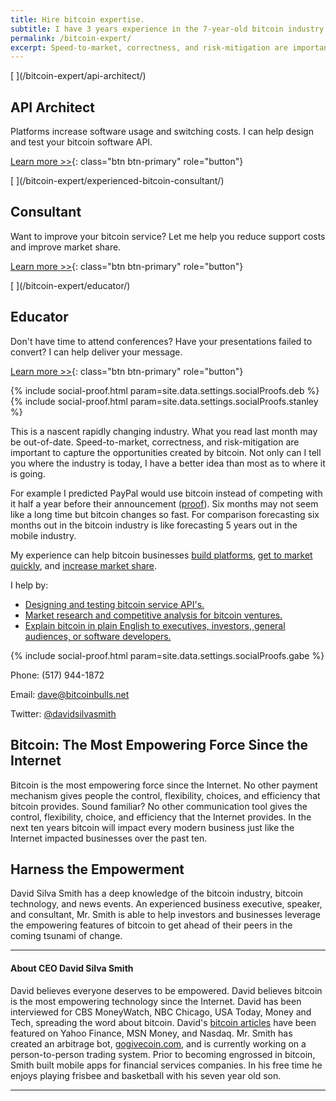 ```yaml
---
title: Hire bitcoin expertise.
subtitle: I have 3 years experience in the 7-year-old bitcoin industry.
permalink: /bitcoin-expert/
excerpt: Speed-to-market, correctness, and risk-mitigation are important to capture the opportunities created by bitcoin. Not only can I tell you where the industry is today, I have a better idea than most as to where it is going.
---
```



<div class="row">
<div class="col-lg-4 fillable" markdown="1">
[<span class="link_fill"> </span>](/bitcoin-expert/api-architect/)

<h2><i class="fa fa-file-code-o"></i> API Architect</h2>
Platforms increase software usage and switching costs. I can help design and test your bitcoin software API.

[Learn more >>](/bitcoin-expert/api-architect/){: class="btn btn-primary" role="button"}
</div>

<div class="col-lg-4 fillable" markdown="1">
[<span class="link_fill"> </span>](/bitcoin-expert/experienced-bitcoin-consultant/)

<h2><i class="fa fa-fighter-jet"></i> Consultant</h2>

Want to improve your bitcoin service? Let me help you reduce support costs and improve market share.

[Learn more >>](/bitcoin-expert/experienced-bitcoin-consultant/){: class="btn btn-primary" role="button"}
</div>

<div class="col-lg-4 fillable" markdown="1">
[<span class="link_fill"> </span>](/bitcoin-expert/educator/)

<h2><i class="fa fa-microphone"></i> Educator</h2>

Don't have time to attend conferences? Have your presentations failed to convert? I can help deliver your message.

[Learn more >>](/bitcoin-expert/educator/){: class="btn btn-primary" role="button"}
</div>
</div>

{% include social-proof.html param=site.data.settings.socialProofs.deb %} 
{% include social-proof.html param=site.data.settings.socialProofs.stanley %} 

This is a nascent rapidly changing industry. What you read last month may be out-of-date. Speed-to-market, correctness, and risk-mitigation are important to capture the opportunities created by bitcoin. Not only can I tell you where the industry is today, I have a better idea than most as to where it is going. 

For example I predicted PayPal would use bitcoin instead of competing with it half a year before their announcement ([proof](http://www.benzinga.com/news/14/03/4409527/paypal-should-use-bitcoin-not-compete)). Six months may not seem like a long time but bitcoin changes so fast. For comparison forecasting six months out in the bitcoin industry is like forecasting 5 years out in the mobile industry.

My experience can help bitcoin businesses [build platforms](/bitcoin-expert/api-architect/), [get to market quickly](/bitcoin-expert/experienced-bitcoin-consultant/), and [increase market share](/bitcoin-expert/educator/).

I help by:

* [Designing and testing bitcoin service API's.](/bitcoin-expert/api-architect/)
* [Market research and competitive analysis for bitcoin ventures.](/bitcoin-expert/experienced-bitcoin-consultant/)
* [Explain bitcoin in plain English to executives, investors, general audiences, or software developers.](/bitcoin-expert/educator/)

{% include social-proof.html param=site.data.settings.socialProofs.gabe %} 

Phone: (517) 944-1872

Email: <dave@bitcoinbulls.net>

Twitter: [@davidsilvasmith](http://www.twitter.com/davidsilvasmith)

## Bitcoin: The Most Empowering Force Since the Internet

Bitcoin is the most empowering force since the Internet. No other payment mechanism gives people the control, flexibility, choices, and efficiency that bitcoin provides. Sound familiar? No other communication tool gives the control, flexibility, choice, and efficiency that the Internet provides. In the next ten years bitcoin will impact every modern business just like the Internet impacted businesses over the past ten.

## Harness the Empowerment

David Silva Smith has a deep knowledge of the bitcoin industry, bitcoin technology, and news events. An experienced business executive, speaker, and consultant, Mr. Smith is able to help investors and businesses leverage the empowering features of bitcoin to get ahead of their peers in the coming tsunami of change.

---

#### About CEO David Silva Smith

David believes everyone deserves to be empowered. David believes bitcoin is the most empowering technology since the Internet. David has been interviewed for CBS MoneyWatch, NBC Chicago, USA Today, Money and Tech, spreading the word about bitcoin. David's [bitcoin articles](http://www.benzinga.com/author/david-smith) have been featured on Yahoo Finance, MSN Money, and Nasdaq. Mr. Smith has created an arbitrage bot, [gogivecoin.com](http://www.gogivecoin.com), and is currently working on a person-to-person trading system. Prior to becoming engrossed in bitcoin, Smith built mobile apps for financial services companies. In his free time he enjoys playing frisbee and basketball with his seven year old son.

---
